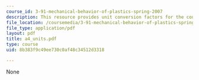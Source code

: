 ```yaml
---
course_id: 3-91-mechanical-behavior-of-plastics-spring-2007
description: This resource provides unit conversion factors for the course.
file_location: /coursemedia/3-91-mechanical-behavior-of-plastics-spring-2007/8b383f9c49ee730c0af48c34512d3318_a4_units.pdf
file_type: application/pdf
layout: pdf
title: a4_units.pdf
type: course
uid: 8b383f9c49ee730c0af48c34512d3318

---
```

None